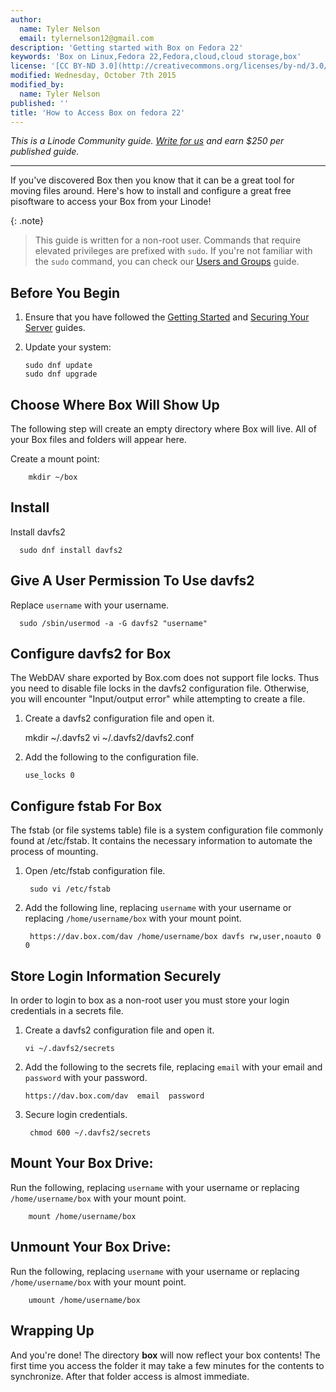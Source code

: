 ```yaml
---
author:
  name: Tyler Nelson
  email: tylernelson12@gmail.com
description: 'Getting started with Box on Fedora 22'
keywords: 'Box on Linux,Fedora 22,Fedora,cloud,cloud storage,box'
license: '[CC BY-ND 3.0](http://creativecommons.org/licenses/by-nd/3.0/us/)'
modified: Wednesday, October 7th 2015
modified_by:
  name: Tyler Nelson
published: ''
title: 'How to Access Box on fedora 22'
---
```


*This is a Linode Community guide. [Write for us](/docs/contribute) and earn $250 per published guide.*

<hr>

If you've discovered Box then you know that it can be a great tool for moving files around.  Here's how to install and configure a great free pisoftware to access your Box from your Linode!

{: .note}
>
>This guide is written for a non-root user. Commands that require elevated privileges are prefixed with `sudo`. If you're not familiar with the `sudo` command, you can check our [Users and Groups](/docs/tools-reference/linux-users-and-groups) guide.

## Before You Begin

1.  Ensure that you have followed the [Getting Started](/docs/getting-started) and [Securing Your Server](/docs/security/securing-your-server) guides.

2.  Update your system:

        sudo dnf update
        sudo dnf upgrade

## Choose Where Box Will Show Up

The following step will create an empty directory where Box will live.  All of your Box files and folders will appear here.

Create a mount point:

        mkdir ~/box

## Install

Install davfs2

      sudo dnf install davfs2

## Give A User Permission To Use davfs2

Replace `username` with your username.

      sudo /sbin/usermod -a -G davfs2 "username"

## Configure davfs2 for Box

The WebDAV share exported by Box.com does not support file locks. Thus you need to disable file locks in the davfs2 configuration file. Otherwise, you will encounter "Input/output error" while attempting to create a file.

1.  Create a davfs2 configuration file and open it.

      mkdir ~/.davfs2
      vi ~/.davfs2/davfs2.conf

2.  Add the following to the configuration file.

        use_locks 0

## Configure fstab For Box

The fstab (or file systems table) file is a system configuration file commonly found at /etc/fstab.  It contains the necessary information to automate the process of mounting.

1. Open /etc/fstab configuration file.

        sudo vi /etc/fstab

2. Add the following line, replacing `username` with your username or replacing `/home/username/box` with your mount point.

        https://dav.box.com/dav /home/username/box davfs rw,user,noauto 0 0

## Store Login Information Securely

In order to login to box as a non-root user you must store your login credentials in a secrets file.

1.  Create a davfs2 configuration file and open it.

        vi ~/.davfs2/secrets

2.  Add the following to the secrets file, replacing `email` with your email and `password` with your password.

        https://dav.box.com/dav  email  password

3. Secure login credentials.

        chmod 600 ~/.davfs2/secrets

## Mount Your Box Drive:

Run the following, replacing `username` with your username or replacing `/home/username/box` with your mount point.

        mount /home/username/box

## Unmount Your Box Drive:

Run the following, replacing `username` with your username or replacing `/home/username/box` with your mount point.

        umount /home/username/box

## Wrapping Up

And you're done!  The directory **box** will now reflect your box contents!  The first time you access the folder it may take a few minutes for the contents to synchronize.  After that folder access is almost immediate.
